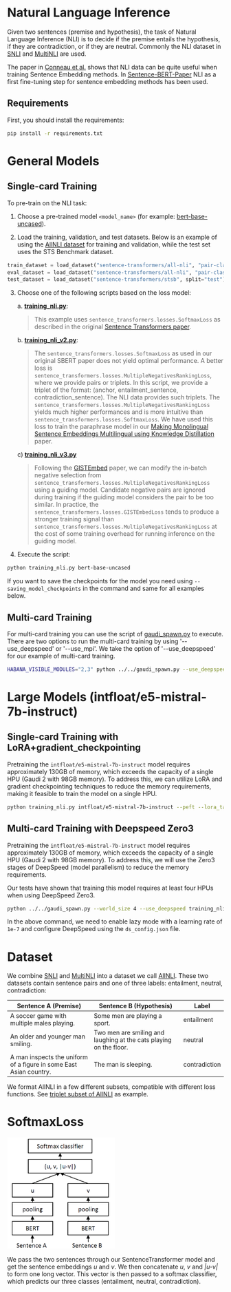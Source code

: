 # Natural Language Inference

Given two sentences (premise and hypothesis), the task of Natural Language Inference (NLI) is to decide if the premise entails the hypothesis, if they are contradiction, or if they are neutral. Commonly the NLI dataset in [SNLI](https://huggingface.co/datasets/stanfordnlp/snli) and [MultiNLI](https://huggingface.co/datasets/nyu-mll/multi_nli) are used.

The paper in [Conneau et al.](https://arxiv.org/abs/1705.02364) shows that NLI data can be quite useful when training Sentence Embedding methods. In [Sentence-BERT-Paper](https://arxiv.org/abs/1908.10084) NLI as a first fine-tuning step for sentence embedding methods has been used.

## Requirements

First, you should install the requirements:
```bash
pip install -r requirements.txt
```

# General Models

## Single-card Training

To pre-train on the NLI task:

1. Choose a pre-trained model `<model_name>` (for example: [bert-base-uncased](https://huggingface.co/google-bert/bert-base-uncased)).

2. Load the training, validation, and test datasets. Below is an example of using the [AllNLI dataset](https://huggingface.co/datasets/sentence-transformers/all-nli) for training and validation, while the test set uses the STS Benchmark dataset.

```python
train_dataset = load_dataset("sentence-transformers/all-nli", "pair-class", split="train").select(range(10000))
eval_dataset = load_dataset("sentence-transformers/all-nli", "pair-class", split="dev").select(range(1000))
test_dataset = load_dataset("sentence-transformers/stsb", split="test")
```

3. Choose one of the following scripts based on the loss model:

	a. **[training_nli.py](training_nli.py)**:

	> This example uses `sentence_transformers.losses.SoftmaxLoss` as described in the original [Sentence Transformers paper](https://arxiv.org/abs/1908.10084).

	b. **[training_nli_v2.py](training_nli_v2.py)**:

	> The `sentence_transformers.losses.SoftmaxLoss` as used in our original SBERT paper does not yield optimal performance. A better loss is `sentence_transformers.losses.MultipleNegativesRankingLoss`, where we provide pairs or triplets. In this script, we provide a triplet of the format: (anchor, entailment_sentence, contradiction_sentence). The NLI data provides such triplets. The `sentence_transformers.losses.MultipleNegativesRankingLoss` yields much higher performances and is more intuitive than `sentence_transformers.losses.SoftmaxLoss`. We have used this loss to train the paraphrase model in our [Making Monolingual Sentence Embeddings Multilingual using Knowledge Distillation](https://arxiv.org/abs/2004.09813) paper.

	c) **[training_nli_v3.py](training_nli_v3.py)**

	> Following the [GISTEmbed](https://arxiv.org/abs/2402.16829) paper, we can modify the in-batch negative selection from `sentence_transformers.losses.MultipleNegativesRankingLoss` using a guiding model. Candidate negative pairs are ignored during training if the guiding model considers the pair to be too similar. In practice, the `sentence_transformers.losses.GISTEmbedLoss` tends to produce a stronger training signal than `sentence_transformers.losses.MultipleNegativesRankingLoss` at the cost of some training overhead for running inference on the guiding model.

4. Execute the script:

```bash
python training_nli.py bert-base-uncased
```
If you want to save the checkpoints for the model you need using `--saving_model_checkpoints` in the command and same for all examples below.

## Multi-card Training

For multi-card training you can use the script of [gaudi_spawn.py](https://github.com/huggingface/optimum-habana/blob/main/examples/gaudi_spawn.py) to execute. There are two options to run the multi-card training by using '--use_deepspeed' or '--use_mpi'. We take the option of '--use_deepspeed' for our example of  multi-card training.

```bash
HABANA_VISIBLE_MODULES="2,3" python ../../gaudi_spawn.py --use_deepspeed --world_size 2 training_nli.py bert-base-uncased
```


# Large Models (intfloat/e5-mistral-7b-instruct)

## Single-card Training with LoRA+gradient_checkpointing

Pretraining the `intfloat/e5-mistral-7b-instruct` model requires approximately 130GB of memory, which exceeds the capacity of a single HPU (Gaudi 2 with 98GB memory). To address this, we can utilize LoRA and gradient checkpointing techniques to reduce the memory requirements, making it feasible to train the model on a single HPU.

```bash
python training_nli.py intfloat/e5-mistral-7b-instruct --peft --lora_target_module "q_proj" "k_proj" "v_proj" --learning_rate 1e-5
```

## Multi-card Training with Deepspeed Zero3

Pretraining the `intfloat/e5-mistral-7b-instruct` model requires approximately 130GB of memory, which exceeds the capacity of a single HPU (Gaudi 2 with 98GB memory). To address this, we will use the Zero3 stages of DeepSpeed (model parallelism) to reduce the memory requirements.

Our tests have shown that training this model requires at least four HPUs when using DeepSpeed Zero3.

```bash
python ../../gaudi_spawn.py --world_size 4 --use_deepspeed training_nli.py intfloat/e5-mistral-7b-instruct --deepspeed ds_config.json --bf16 --no-use_hpu_graphs_for_training --learning_rate 1e-7
```
In the above command, we need to enable lazy mode with a learning rate of `1e-7` and configure DeepSpeed using the `ds_config.json` file. 

# Dataset

We combine [SNLI](https://huggingface.co/datasets/stanfordnlp/snli) and [MultiNLI](https://huggingface.co/datasets/nyu-mll/multi_nli) into a dataset we call [AllNLI](https://huggingface.co/datasets/sentence-transformers/all-nli). These two datasets contain sentence pairs and one of three labels: entailment, neutral, contradiction:

| Sentence A (Premise)                                               | Sentence B (Hypothesis)                                            | Label         |
| ------------------------------------------------------------------ | ------------------------------------------------------------------ | ------------- |
| A soccer game with multiple males playing.                         | Some men are playing a sport.                                      | entailment    |
| An older and younger man smiling.                                  | Two men are smiling and laughing at the cats playing on the floor. | neutral       |
| A man inspects the uniform of a figure in some East Asian country. | The man is sleeping.                                               | contradiction |

We format AllNLI in a few different subsets, compatible with different loss functions. See [triplet subset of AllNLI](https://huggingface.co/datasets/sentence-transformers/all-nli/viewer/triplet) as example.

# SoftmaxLoss

<img src="https://raw.githubusercontent.com/UKPLab/sentence-transformers/master/docs/img/SBERT_SoftmaxLoss.png" alt="SBERT SoftmaxLoss" width="250"/>

We pass the two sentences through our SentenceTransformer model and get the sentence embeddings _u_ and _v_. We then concatenate _u_, _v_ and _|u-v|_ to form one long vector. This vector is then passed to a softmax classifier, which predicts our three classes (entailment, neutral, contradiction).
